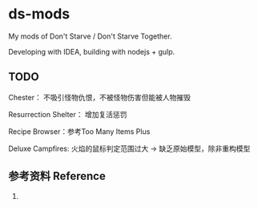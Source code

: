 # ds-mods

My mods of Don't Starve / Don't Starve Together.

Developing with IDEA, building with nodejs + gulp.

## TODO

Chester： 不吸引怪物仇恨，不被怪物伤害但能被人物摧毁

Resurrection Shelter： 增加复活惩罚

Recipe Browser：参考Too Many Items Plus

Deluxe Campfires: 火焰的鼠标判定范围过大 -> 缺乏原始模型，除非重构模型

## 参考资料 Reference

1. []()
